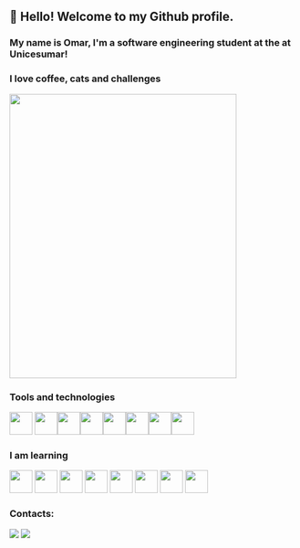 ## 👋 Hello! Welcome to my Github profile.
### My name is Omar, I'm a software engineering student at the at Unicesumar!

### I love coffee, cats and challenges
<img src = "https://c.tenor.com/oS5SFKhlWYwAAAAd/angry-cat.gif" width = "398" height = "498" />


### Tools and technologies
<img src="https://cdn.jsdelivr.net/gh/devicons/devicon/icons/javascript/javascript-original.svg" width="40" height="40" /> <img src="https://cdn.jsdelivr.net/gh/devicons/devicon/icons/html5/html5-original.svg" width="40" height="40" /><img src="https://cdn.jsdelivr.net/gh/devicons/devicon/icons/css3/css3-original.svg" width="40" height="40" /><img src="https://cdn.jsdelivr.net/gh/devicons/devicon/icons/bootstrap/bootstrap-original-wordmark.svg" width="40" height="40" /><img src="https://cdn.jsdelivr.net/gh/devicons/devicon/icons/java/java-original.svg" width="40" height="40" /><img src="https://cdn.jsdelivr.net/gh/devicons/devicon/icons/mysql/mysql-plain-wordmark.svg" width="40" height="40" /><img 
src="https://cdn.jsdelivr.net/gh/devicons/devicon/icons/python/python-plain-wordmark.svg" width="40" height="40"  /><img
src="https://cdn.jsdelivr.net/gh/devicons/devicon/icons/typescript/typescript-original.svg" width="40" height="40" />





### I am learning
<div>
    <img src="https://cdn.jsdelivr.net/gh/devicons/devicon/icons/react/react-original.svg" width="40" height="40"/>
    <img src="https://cdn.jsdelivr.net/gh/devicons/devicon/icons/nextjs/nextjs-original-wordmark.svg" width="40" height="40" />
    <img src="https://cdn.jsdelivr.net/gh/devicons/devicon/icons/typescript/typescript-original.svg" width="40" height="40" />
    <img src="https://cdn.jsdelivr.net/gh/devicons/devicon/icons/angularjs/angularjs-original.svg" width="40" height="40" />
    <img src="https://cdn.jsdelivr.net/gh/devicons/devicon/icons/androidstudio/androidstudio-original.svg" width="40" height="40" />
    <img src="https://cdn.jsdelivr.net/gh/devicons/devicon/icons/go/go-original-wordmark.svg" width="40" height="40" />
    <img src="https://cdn.jsdelivr.net/gh/devicons/devicon/icons/nodejs/nodejs-original.svg" width="40" height="40" />
    <img src="https://cdn.jsdelivr.net/gh/devicons/devicon/icons/mongodb/mongodb-original.svg" width="40" height="40" />
</div>

### Contacts:
<div>
    <a href = "mailto:omarmahmoud3611@gmail.com"><img src="https://img.shields.io/badge/Gmail-D14836?style=for-the-badge&logo=gmail&logoColor=white" target="_blank"></a>
    <a href = "https://www.linkedin.com/in/omar-mahmoud-1542761b1/" target="_blank"><img src="https://img.shields.io/badge/-LinkedIn-%230077B5?style=for-the-badge&logo=linkedin&logoColor=white" target="_blank"></a>   
</div>
